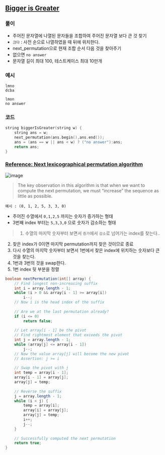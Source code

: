 ## [Bigger is Greater](https://www.hackerrank.com/challenges/bigger-is-greater/problem)
### 풀이
- 주어진 문자열에 나열된 문자들을 조합하여 주어진 문자열 보다 큰 것 찾기 
- `크다` : 사전 순으로 나열하였을 때 뒤에 위치한다. 
- next_permutation으로 현재 조합 순서 다음 것을 찾아주기 
- 없으면 `no answer`
- 문자열 길이 최대 100, 테스트케이스 최대 10만개 
### 예시 
```
lmno
dcba
```
```
lmon
no answer
```
### 코드
```cpp
string biggerIsGreater(string w) {
    string ans = w;
    next_permutation(ans.begin(),ans.end());
    ans = (ans == w || ans < w) ? ("no answer"):ans;
    return ans;
}
```
### [Reference: Next lexicographical permutation algorithm](https://www.nayuki.io/page/next-lexicographical-permutation-algorithm)
![image](https://www.nayuki.io/res/next-lexicographical-permutation-algorithm/next-permutation-algorithm.svg)

> The key observation in this algorithm is that when we want to compute the next permutation, we must “increase” the sequence as little as possible. 

```
예시 : (0, 1, 2, 5, 3, 3, 0) 
```
- 주어진 수열에서 `0,1,2,5` 까지는 숫자가 증가하는 형태
- 3번째 index 부터는 `5,3,3,0` 으로 숫자가 감소하는 형태 

> 1. 수열의 마지막 숫자부터 보면서 `증가`에서 `감소`로 넘어가는 index를 찾는다..   
2. 찾은 index가 0이면 마지막 permutation까지 찾은 것이므로 종료
3. 다시 수열의 마지막 숫자부터 보면서 1번에서 찾은 index에 위치하는 숫자보다 큰 것을 찾는다.   
4. 1번과 3번의 것을 swap한다.  
5. 1번 index 뒷 부분을 정렬

```java
boolean nextPermutation(int[] array) {
    // Find longest non-increasing suffix
    int i = array.length - 1;
    while (i > 0 && array[i - 1] >= array[i])
        i--;
    // Now i is the head index of the suffix
    
    // Are we at the last permutation already?
    if (i <= 0)
        return false;
    
    // Let array[i - 1] be the pivot
    // Find rightmost element that exceeds the pivot
    int j = array.length - 1;
    while (array[j] <= array[i - 1])
        j--;
    // Now the value array[j] will become the new pivot
    // Assertion: j >= i
    
    // Swap the pivot with j
    int temp = array[i - 1];
    array[i - 1] = array[j];
    array[j] = temp;
    
    // Reverse the suffix
    j = array.length - 1;
    while (i < j) {
        temp = array[i];
        array[i] = array[j];
        array[j] = temp;
        i++;
        j--;
    }
    
    // Successfully computed the next permutation
    return true;
}
```